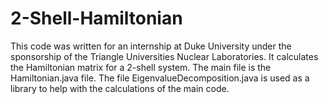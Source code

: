 # 2-Shell-Hamiltonian
This code was written for an internship at Duke University under the sponsorship of the Triangle Universities Nuclear Laboratories. It calculates the Hamiltonian matrix for a 2-shell system. The main file is the Hamiltonian.java file. The file EigenvalueDecomposition.java is used as a library to help with the calculations of the main code. 

